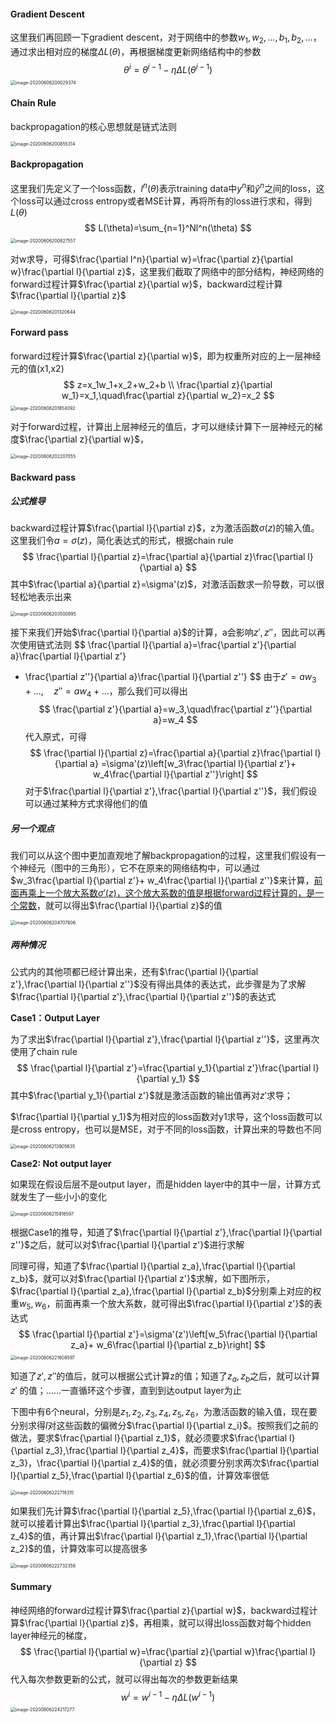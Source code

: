 #### Gradient Descent

这里我们再回顾一下gradient descent，对于网络中的参数$w_1,w_2,...,b_1,b_2,...$，通过求出相对应的梯度$\Delta L(\theta)$，再根据梯度更新网络结构中的参数
$$
\theta ^i=\theta^{i-1}-\eta\Delta L(\theta^{i-1})
$$
<img src="https://gitee.com/scarleatt/image/raw/master/img/image-20200606200029374.png" alt="image-20200606200029374" style="zoom:50%;" />

#### Chain Rule

backpropagation的核心思想就是链式法则

<img src="https://gitee.com/scarleatt/image/raw/master/img/image-20200606200855314.png" alt="image-20200606200855314" style="zoom:50%;" />

#### Backpropagation

这里我们先定义了一个loss函数，$l^n(\theta)$表示training data中$y^n$和$\hat y ^n$之间的loss，这个loss可以通过cross entropy或者MSE计算，再将所有的loss进行求和，得到$L(\theta)$
$$
L(\theta)=\sum_{n=1}^Nl^n(\theta)
$$
<img src="https://gitee.com/scarleatt/image/raw/master/img/image-20200606200827557.png" alt="image-20200606200827557" style="zoom:50%;" />

对w求导，可得$\frac{\partial l^n}{\partial w}=\frac{\partial z}{\partial w}\frac{\partial l}{\partial z}$，这里我们截取了网络中的部分结构，神经网络的forward过程计算$\frac{\partial z}{\partial w}$，backward过程计算$\frac{\partial l}{\partial z}$

<img src="https://gitee.com/scarleatt/image/raw/master/img/image-20200606201320644.png" alt="image-20200606201320644" style="zoom:50%;" />

#### Forward pass

forward过程计算$\frac{\partial z}{\partial w}$，即为权重所对应的上一层神经元的值(x1,x2)
$$
z=x_1w_1+x_2+w_2+b \\
\frac{\partial z}{\partial w_1}=x_1,\quad\frac{\partial z}{\partial w_2}=x_2
$$
<img src="https://gitee.com/scarleatt/image/raw/master/img/image-20200606201854092.png" alt="image-20200606201854092" style="zoom:50%;" />

对于forward过程，计算出上层神经元的值后，才可以继续计算下一层神经元的梯度$\frac{\partial z}{\partial w}$，

<img src="https://gitee.com/scarleatt/image/raw/master/img/image-20200606202207055.png" alt="image-20200606202207055" style="zoom:50%;" />

#### Backward pass

##### 公式推导

backward过程计算$\frac{\partial l}{\partial z}$，z为激活函数$\sigma (z)$的输入值。这里我们令$a=\sigma(z)$，简化表达式的形式，根据chain rule
$$
\frac{\partial l}{\partial z}=\frac{\partial a}{\partial z}\frac{\partial l}{\partial a}
$$
其中$\frac{\partial a}{\partial z}=\sigma'(z)$，对激活函数求一阶导数，可以很轻松地表示出来

<img src="https://gitee.com/scarleatt/image/raw/master/img/image-20200606203500895.png" alt="image-20200606203500895" style="zoom:50%;" />

接下来我们开始$\frac{\partial l}{\partial a}$的计算，a会影响$z',z''$，因此可以再次使用链式法则
$$
\frac{\partial l}{\partial a}=\frac{\partial z'}{\partial a}\frac{\partial l}{\partial z'}
+ \frac{\partial z''}{\partial a}\frac{\partial l}{\partial z''}
$$
由于$z'=aw_3+...,\quad z''=aw_4+...$，那么我们可以得出
$$
\frac{\partial z'}{\partial a}=w_3,\quad\frac{\partial z''}{\partial a}=w_4
$$
代入原式，可得
$$
\frac{\partial l}{\partial z}=\frac{\partial a}{\partial z}\frac{\partial l}{\partial a} =\sigma'(z)\left[w_3\frac{\partial l}{\partial z'}+ w_4\frac{\partial l}{\partial z''}\right]
$$
对于$\frac{\partial l}{\partial z'},\frac{\partial l}{\partial z''}$，我们假设可以通过某种方式求得他们的值

##### 另一个观点

我们可以从这个图中更加直观地了解backpropagation的过程，这里我们假设有一个神经元（图中的三角形），它不在原来的网络结构中，可以通过$w_3\frac{\partial l}{\partial z'}+ w_4\frac{\partial l}{\partial z''}$来计算，<u>前面再乘上一个放大系数$\sigma'(z)$，这个放大系数的值是根据forward过程计算的，是一个常数</u>，就可以得出$\frac{\partial l}{\partial z}$的值

<img src="https://gitee.com/scarleatt/image/raw/master/img/image-20200606204707606.png" alt="image-20200606204707606" style="zoom:50%;" />

##### 两种情况

公式内的其他项都已经计算出来，还有$\frac{\partial l}{\partial z'},\frac{\partial l}{\partial z''}$没有得出具体的表达式，此步骤是为了求解$\frac{\partial l}{\partial z'},\frac{\partial l}{\partial z''}$的表达式

**Case1：Output Layer**

为了求出$\frac{\partial l}{\partial z'},\frac{\partial l}{\partial z''}$，这里再次使用了chain rule
$$
\frac{\partial l}{\partial z'}=\frac{\partial y_1}{\partial z'}\frac{\partial l}{\partial y_1}
$$
其中$\frac{\partial y_1}{\partial z'}$就是激活函数的输出值再对$z'$求导；

$\frac{\partial l}{\partial y_1}$为相对应的loss函数对y1求导，这个loss函数可以是cross entropy，也可以是MSE，对于不同的loss函数，计算出来的导数也不同

<img src="https://gitee.com/scarleatt/image/raw/master/img/image-20200606213905635.png" alt="image-20200606213905635" style="zoom:50%;" />

**Case2: Not output layer**

如果现在假设后层不是output layer，而是hidden layer中的其中一层，计算方式就发生了一些小小的变化

<img src="https://gitee.com/scarleatt/image/raw/master/img/image-20200606215916597.png" alt="image-20200606215916597" style="zoom:50%;" />

根据Case1的推导，知道了$\frac{\partial l}{\partial z'},\frac{\partial l}{\partial z''}$之后，就可以对$\frac{\partial l}{\partial z'}$进行求解

同理可得，知道了$\frac{\partial l}{\partial z_a},\frac{\partial l}{\partial z_b}$，就可以对$\frac{\partial l}{\partial z'}$求解，如下图所示，$\frac{\partial l}{\partial z_a},\frac{\partial l}{\partial z_b}$分别乘上对应的权重$w_5,w_6$，前面再乘一个放大系数，就可得出$\frac{\partial l}{\partial z'}$的表达式
$$
\frac{\partial l}{\partial z'}=\sigma'(z')\left[w_5\frac{\partial l}{\partial z_a}+ w_6\frac{\partial l}{\partial z_b}\right]
$$
<img src="https://gitee.com/scarleatt/image/raw/master/img/image-20200606221608597.png" alt="image-20200606221608597" style="zoom:50%;" />

知道了$z',z''$的值后，就可以根据公式计算z的值；知道了$z_a,z_b$之后，就可以计算$z'$ 的值；……一直循环这个步骤，直到到达output layer为止

下图中有6个neural，分别是$z_1,z_2,z_3,z_4,z_5,z_6$，为激活函数的输入值，现在要分别求得$l$对这些函数的偏微分$\frac{\partial l}{\partial z_i}$。按照我们之前的做法，要求$\frac{\partial l}{\partial z_1}$，就必须要求$\frac{\partial l}{\partial z_3},\frac{\partial l}{\partial z_4}$，而要求$\frac{\partial l}{\partial z_3}，\frac{\partial l}{\partial z_4}$的值，就必须要分别求两次$\frac{\partial l}{\partial z_5},\frac{\partial l}{\partial z_6}$的值，计算效率很低

<img src="https://gitee.com/scarleatt/image/raw/master/img/image-20200606222718315.png" alt="image-20200606222718315" style="zoom:50%;" />

如果我们先计算$\frac{\partial l}{\partial z_5},\frac{\partial l}{\partial z_6}$，就可以接着计算出$\frac{\partial l}{\partial z_3},\frac{\partial l}{\partial z_4}$的值，再计算出$\frac{\partial l}{\partial z_1},\frac{\partial l}{\partial z_2}$的值，计算效率可以提高很多

<img src="https://gitee.com/scarleatt/image/raw/master/img/image-20200606222732356.png" alt="image-20200606222732356" style="zoom:50%;" />

#### Summary

神经网络的forward过程计算$\frac{\partial z}{\partial w}$，backward过程计算$\frac{\partial l}{\partial z}$，再相乘，就可以得出loss函数对每个hidden layer神经元的梯度，
$$
\frac{\partial l}{\partial w}=\frac{\partial z}{\partial w}\frac{\partial l}{\partial z}
$$
代入每次参数更新的公式，就可以得出每次的参数更新结果
$$
w ^i=w^{i-1}-\eta\Delta L(w^{i-1})
$$
<img src="https://gitee.com/scarleatt/image/raw/master/img/image-20200606224217277.png" alt="image-20200606224217277" style="zoom:50%;" />